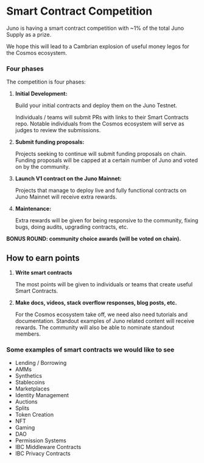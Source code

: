 # Smart Contract Competition

Juno is having a smart contract competition with ~1% of the total Juno Supply as a prize.

We hope this will lead to a Cambrian explosion of useful money legos for the Cosmos ecosystem.

### Four phases

The competition is four phases:

1. **Initial Development:**

   Build your initial contracts and deploy them on the Juno Testnet.

   Individuals / teams will submit PRs with links to their Smart Contracts repo. Notable individuals from the Cosmos ecosystem will serve as judges to review the submissions.

2. **Submit funding proposals:**

   Projects seeking to continue will submit funding proposals on chain. Funding proposals will be capped at a certain number of Juno and voted on by the community.

3. **Launch V1 contract on the Juno Mainnet:**

   Projects that manage to deploy live and fully functional contracts on Juno Mainnet will receive extra rewards.

4. **Maintenance:**

   Extra rewards will be given for being responsive to the community, fixing bugs, doing audits, upgrading contracts, etc.

**BONUS ROUND: community choice awards (will be voted on chain).**

## How to earn points

1. **Write smart contracts**

   The most points will be given to individuals or teams that create useful Smart Contracts.

2. **Make docs, videos, stack overflow responses, blog posts, etc.**

   For the Cosmos ecosystem take off, we need also need tutorials and documentation. Standout examples of Juno related content will receive rewards. The community will also be able to nominate standout members.

### Some examples of smart contracts we would like to see

- Lending / Borrowing
- AMMs
- Synthetics
- Stablecoins
- Marketplaces
- Identity Management
- Auctions
- Splits
- Token Creation
- NFT
- Gaming
- DAO
- Permission Systems
- IBC Middleware Contracts
- IBC Privacy Contracts